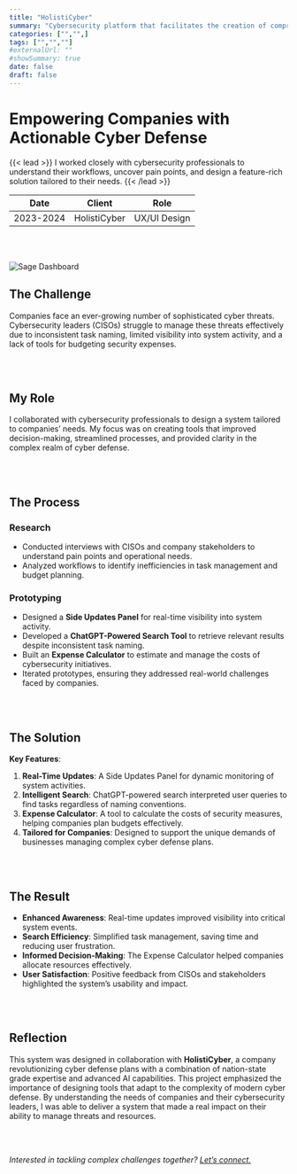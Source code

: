 ```yaml
---
title: "HolistiCyber"
summary: "Cybersecurity platform that facilitates the creation of comprehensive plans through data-driven defense strategies, promoting clarity across organization's departments."
categories: ["","",]
tags: ["","",""]
#externalUrl: ""
#showSummary: true
date: false
draft: false
---
```


# Empowering Companies with Actionable Cyber Defense

{{< lead >}}
I worked closely with cybersecurity professionals to understand their workflows, uncover pain points, and design a feature-rich solution tailored to their needs.
{{< /lead >}}


| Date   | Client     | Role   |
| --------- | -------- | ------ |
| 2023-2024 | HolistiCyber | UX/UI Design |

<br></br>

![](/pic1.jpeg "Sage Dashboard")

## The Challenge  
Companies face an ever-growing number of sophisticated cyber threats. Cybersecurity leaders (CISOs) struggle to manage these threats effectively due to inconsistent task naming, limited visibility into system activity, and a lack of tools for budgeting security expenses.  

<br></br>

## My Role  
I collaborated with cybersecurity professionals to design a system tailored to companies’ needs. My focus was on creating tools that improved decision-making, streamlined processes, and provided clarity in the complex realm of cyber defense.  

<br></br>

## The Process  

### Research  
- Conducted interviews with CISOs and company stakeholders to understand pain points and operational needs.  
- Analyzed workflows to identify inefficiencies in task management and budget planning.  

### Prototyping  
- Designed a **Side Updates Panel** for real-time visibility into system activity.  
- Developed a **ChatGPT-Powered Search Tool** to retrieve relevant results despite inconsistent task naming.  
- Built an **Expense Calculator** to estimate and manage the costs of cybersecurity initiatives.  
- Iterated prototypes, ensuring they addressed real-world challenges faced by companies.

<br></br>

## The Solution  

**Key Features**:  
1. **Real-Time Updates**: A Side Updates Panel for dynamic monitoring of system activities.  
2. **Intelligent Search**: ChatGPT-powered search interpreted user queries to find tasks regardless of naming conventions.  
3. **Expense Calculator**: A tool to calculate the costs of security measures, helping companies plan budgets effectively.  
4. **Tailored for Companies**: Designed to support the unique demands of businesses managing complex cyber defense plans.  

<br></br>


## The Result 

- **Enhanced Awareness**: Real-time updates improved visibility into critical system events.  
- **Search Efficiency**: Simplified task management, saving time and reducing user frustration.  
- **Informed Decision-Making**: The Expense Calculator helped companies allocate resources effectively.  
- **User Satisfaction**: Positive feedback from CISOs and stakeholders highlighted the system’s usability and impact.  

<br></br>

## Reflection 
This system was designed in collaboration with **HolistiCyber**, a company revolutionizing cyber defense plans with a combination of nation-state grade expertise and advanced AI capabilities.
This project emphasized the importance of designing tools that adapt to the complexity of modern cyber defense. By understanding the needs of companies and their cybersecurity leaders, I was able to deliver a system that made a real impact on their ability to manage threats and resources.  

<br></br>

*Interested in tackling complex challenges together? [Let’s connect.](mailto:mos.czn@gmail.com)*  